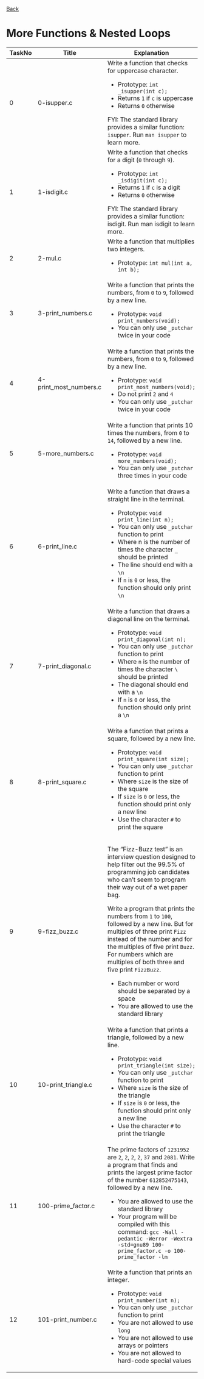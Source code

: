 <a href = "https://github.com/samwelopondo/alx-low_level_programming">Back</a>
<h1> More Functions & Nested Loops </h1>

| TaskNo | Title | Explanation | Solution |
|----------|----------|----------|----------|
| 0 | 0-isupper.c | Write a function that checks for uppercase character.<ul><li> Prototype: `int _isupper(int c);` </li><li> Returns `1` if `c` is uppercase </li><li> Returns `0` otherwise </li></ul> FYI: The standard library provides a similar function: `isupper`. Run `man isupper` to learn more. | <a href = "https://github.com/samwelopondo/alx-low_level_programming/blob/main/0x04-more_functions_nested_loops/0-isupper.c"> View Code </a> |
| 1 | 1-isdigit.c | Write a function that checks for a digit (`0` through `9`).<ul><li> Prototype: `int _isdigit(int c);` </li><li> Returns `1` if `c` is a digit </li><li> Returns `0` otherwise </li></ul> FYI: The standard library provides a similar function: isdigit. Run man isdigit to learn more. | <a href = "https://github.com/samwelopondo/alx-low_level_programming/blob/main/0x04-more_functions_nested_loops/1-isdigit.c"> View Code </a> |
| 2 | 2-mul.c | Write a function that multiplies two integers. <ul><li> Prototype: `int mul(int a, int b);` </li></ul> | <a href = "https://github.com/samwelopondo/alx-low_level_programming/blob/main/0x04-more_functions_nested_loops/2-mul.c"> View Code </a> |
| 3 | 3-print_numbers.c | Write a function that prints the numbers, from `0` to `9`, followed by a new line.<ul><li> Prototype: `void print_numbers(void);` </li><li> You can only use `_putchar` twice in your code </li></ul> | <a href = "https://github.com/samwelopondo/alx-low_level_programming/blob/main/0x04-more_functions_nested_loops/3-print_numbers.c"> View Code </a> |
| 4 | 4-print_most_numbers.c | Write a function that prints the numbers, from `0` to `9`, followed by a new line.<ul><li> Prototype: `void print_most_numbers(void);` </li><li> Do not print `2` and `4` </li><li> You can only use `_putchar` twice in your code </li></ul> | <a href = "https://github.com/samwelopondo/alx-low_level_programming/blob/main/0x04-more_functions_nested_loops/4-print_most_numbers.c"> View Code </a> |
| 5 | 5-more_numbers.c | Write a function that prints 10 times the numbers, from `0` to `14`, followed by a new line.<ul><li> Prototype: `void more_numbers(void);` </li><li> You can only use `_putchar` three times in your code </li></ul> | <a href = "https://github.com/samwelopondo/alx-low_level_programming/blob/main/0x04-more_functions_nested_loops/5-more_numbers.c"> View Code </a> |
| 6 | 6-print_line.c | Write a function that draws a straight line in the terminal.<ul><li> Prototype: `void print_line(int n);` </li><li> You can only use `_putchar` function to print </li><li> Where n is the number of times the character `_` should be printed </li><li> The line should end with a `\n` </li><li> If `n` is `0` or less, the function should only print `\n` </li></ul> | <a href = "https://github.com/samwelopondo/alx-low_level_programming/blob/main/0x04-more_functions_nested_loops/6-print_line.c"> View Code </a> |
| 7 | 7-print_diagonal.c | Write a function that draws a diagonal line on the terminal.<ul><li> Prototype: `void print_diagonal(int n);` </li><li> You can only use `_putchar` function to print </li><li> Where `n` is the number of times the character `\` should be printed </li><li> The diagonal should end with a `\n` </li><li> If `n` is `0` or less, the function should only print a `\n` </li></ul> | <a href = "https://github.com/samwelopondo/alx-low_level_programming/blob/main/0x04-more_functions_nested_loops/7-print_diagonal.c"> View Code </a> |
| 8 | 8-print_square.c | Write a function that prints a square, followed by a new line.<ul><li> Prototype: `void print_square(int size);` </li><li> You can only use `_putchar` function to print </li><li> Where `size` is the size of the square </li><li> If `size` is `0` or less, the function should print only a new line </li><li> Use the character `#` to print the square </li></ul> | <a href = "https://github.com/samwelopondo/alx-low_level_programming/blob/main/0x04-more_functions_nested_loops/8-print_square.c"> View Code </a> |
| 9 | 9-fizz_buzz.c | <p>The “Fizz-Buzz test” is an interview question designed to help filter out the 99.5% of programming job candidates who can’t seem to program their way out of a wet paper bag.</p> <p> Write a program that prints the numbers from `1` to `100`, followed by a new line. But for multiples of three print `Fizz` instead of the number and for the multiples of five print `Buzz`. For numbers which are multiples of both three and five print `FizzBuzz`.</p> <ul><li> Each number or word should be separated by a space </li><li> You are allowed to use the standard library </li></ul> | <a href = "https://github.com/samwelopondo/alx-low_level_programming/blob/main/0x04-more_functions_nested_loops/9-fizz_buzz.c"> View Code </a> |
| 10 | 10-print_triangle.c | Write a function that prints a triangle, followed by a new line. <ul><li> Prototype: `void print_triangle(int size);` </li><li> You can only use `_putchar` function to print </li><li> Where `size` is the size of the triangle </li><li> If `size` is `0` or less, the function should print only a new line </li><li> Use the character `#` to print the triangle </li></ul> | <a href = "https://github.com/samwelopondo/alx-low_level_programming/blob/main/0x04-more_functions_nested_loops/10-print_triangle.c"> View Code </a> |
| 11 | 100-prime_factor.c | The prime factors of `1231952` are `2`, `2`, `2`, `2`, `37` and `2081`. Write a program that finds and prints the largest prime factor of the number `612852475143`, followed by a new line.<ul><li> You are allowed to use the standard library </li><li> Your program will be compiled with this command: `gcc -Wall -pedantic -Werror -Wextra -std=gnu89 100-prime_factor.c -o 100-prime_factor -lm` </li></ul> | <a href = "https://github.com/samwelopondo/alx-low_level_programming/blob/main/0x04-more_functions_nested_loops/100-prime_factor.c"> View Code </a> |
| 12 | 101-print_number.c | Write a function that prints an integer.<ul><li> Prototype: `void print_number(int n);` </li><li> You can only use `_putchar` function to print </li><li> You are not allowed to use `long` </li><li> You are not allowed to use arrays or pointers </li><li> You are not allowed to hard-code special values </li></ul> | <a href = "https://github.com/samwelopondo/alx-low_level_programming/blob/main/0x04-more_functions_nested_loops/101-print_number.c"> View Code </a> |
